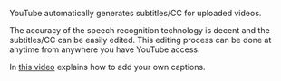 YouTube automatically generates subtitles/CC for uploaded videos. 

The accuracy of the speech recognition technology is decent and the subtitles/CC can be easily edited. This editing process can be done at anytime from anywhere you have YouTube access.

In [this video](https://support.google.com/youtube/answer/2734796) explains how to add your own captions.